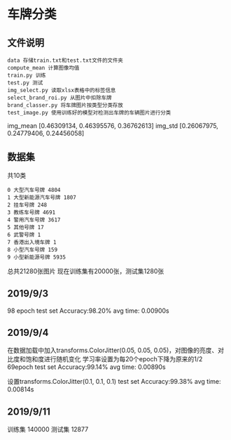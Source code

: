 # 车牌分类

## 文件说明

    data 存储train.txt和test.txt文件的文件夹
    compute_mean 计算图像均值
    train.py 训练
    test.py 测试
    img_select.py 读取xlsx表格中的标签信息
    select_brand_roi.py 从图片中扣除车牌
    brand_classer.py 将车牌图片按类型分类存放
    test_image.py 使用训练好的模型对检测出车牌的车辆图片进行分类

img_mean
[0.46309134, 0.46395576, 0.36762613]
img_std
[0.26067975, 0.24779406, 0.24456058]

## 数据集

共10类

    0 大型汽车号牌 4804
    1 大型新能源汽车号牌 1807
    2 挂车号牌 248
    3 教练车号牌 4691
    4 警用汽车号牌 3617
    5 其他号牌 17
    6 武警号牌 1
    7 香港出入境车牌 1
    8 小型汽车号牌 159
    9 小型新能源号牌 5935

总共21280张图片
现在训练集有20000张，测试集1280张

## 2019/9/3

98 epoch
test set Accuracy:98.20%
avg time: 0.00900s

## 2019/9/4

在数据加载中加入transforms.ColorJitter(0.05, 0.05, 0.05)，对图像的亮度、对比度和饱和度进行随机变化
学习率设置为每20个epoch下降为原来的1/2
69epoch
test set Accuracy:99.14%
avg time: 0.00890s

设置transforms.ColorJitter(0.1, 0.1, 0.1)
test set Accuracy:99.38%
avg time: 0.00814s

## 2019/9/11

训练集 140000
测试集 12877
